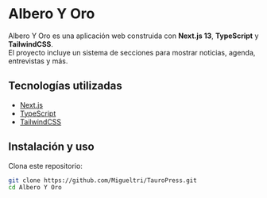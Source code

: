 # Albero Y Oro

Albero Y Oro es una aplicación web construida con **Next.js 13**, **TypeScript** y **TailwindCSS**.  
El proyecto incluye un sistema de secciones para mostrar noticias, agenda, entrevistas y más.

## Tecnologías utilizadas
- [Next.js](https://nextjs.org/)  
- [TypeScript](https://www.typescriptlang.org/)  
- [TailwindCSS](https://tailwindcss.com/)  

## Instalación y uso

Clona este repositorio:

```bash
git clone https://github.com/Migueltri/TauroPress.git
cd Albero Y Oro
